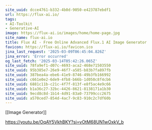 ```yaml
---
site_uuid: dcce4761-b332-4b0d-9050-e423787ebdf1
url: https://flux-ai.io/
tags:
- AI-Toolkit
- Generative-AI
image: https://flux-ai.io/images/home/home-page.jpg
site_name: flux-ai.io
title: Flux AI - Free Online Advanced Flux.1 AI Image Generator
favicon: https://flux-ai.io/favicon.ico
jina_last_request: '2025-03-09T06:45:04.826Z'
jina_error: 'Error occurred'
og_last_fetch: '2025-03-14T05:42:26.065Z'
site_uuid: 78fa9ef1-d07c-4693-aca2-468e71503550
site_uuid: 95b385e7-26e9-46f7-a585-b83b7fa897fb
site_uuid: 387bea4a-ebe6-41e9-8746-49b3fb166992
site_uuid: c661e0e2-6de9-4fb8-b66b-1d050c8f4cb6
site_uuid: 6881c11b-c21c-4f7f-813f-e8f5ac4e9c66
site_uuid: b1a36c27-32bc-4426-8621-8138171a1b30
site_uuid: 9ecd8c8d-1b14-4d91-83a0-73799ccc2675
site_uuid: a570ced7-854d-4ac7-9c83-910c2c7df60b
---
```

[[Image Generator]]

https://youtu.be/OqAY5VkhBKY?si=vOtM68UN1wOxkV_b
